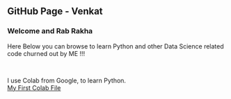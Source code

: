 ## GitHub Page - Venkat

<h3>Welcome and Rab Rakha</h3>

<p> Here Below you can browse to learn Python and other Data Science related code churned out by ME !!! </P>
<br>

 I use Colab from Google, to learn Python.
 <br>
 <a href="https://github.com/venkat1970/Venkat-P/Summertrg1-Venkat.ipynb"> My First Colab File </a>
 <br>

